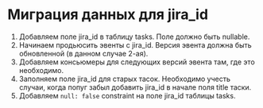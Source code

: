 # Миграция данных для jira_id

1. Добавляем поле jira_id в таблицу tasks. Поле должно быть nullable.
2. Начинаем продьюсить эвенты с jira_id. Версия эвента должна быть обновленной (в данном случае 2-ая).
3. Добавляем консьюмеры для следующих версий эвента там, где это необходимо.
4. Заполняем поле jira_id для старых тасок. Необходимо учесть случаи, когда попуг забыл добавить jira_id
   в начале поля title таски.
5. Добавляем `null: false` constraint на поле jira_id таблицы tasks.
